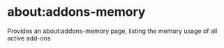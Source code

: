 about:addons-memory
===

Provides an about:addons-memory page, listing the memory usage of all active add-ons
